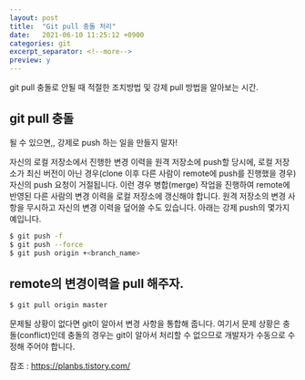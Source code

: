 ```yaml
---
layout: post
title:  "Git pull 충돌 처리"
date:   2021-06-10 11:25:12 +0900
categories: git
excerpt_separator: <!--more-->
preview: y
---
```


git pull 충돌로 안될 때 적절한 조치방법 및 강제 pull 방법을 알아보는 시간.

<!--more-->

## git pull 충돌 

될 수 있으면,, 강제로 push 하는 일을 만들지 말자!

자신의 로컬 저장소에서 진행한 변경 이력을 원격 저장소에 push할 당시에, 로컬 저장소가 최신 버전이 아닌 경우(clone 이후 다른 사람이 remote에 push를 진행했을 경우) 자신의 push 요청이 거절됩니다. 이런 경우 병합(merge) 작업을 진행하여 remote에 반영된 다른 사람의 변경 이력을 로컬 저장소에 갱신해야 합니다. 원격 저장소의 변경 사항을 무시하고 자신의 변경 이력을 덮어쓸 수도 있습니다. 아래는 강제 push의 몇가지 예입니다.


``` bash
$ git push -f
$ git push --force
$ git push origin +<branch_name>
```

## remote의 변경이력을 pull 해주자.

``` bash
$ git pull origin master
```

문제될 상황이 없다면 git이 알아서 변경 사항을 통합해 줍니다. 여기서 문제 상황은 충돌(conflict)인데 충돌의 경우는 git이 알아서 처리할 수 없으므로 개발자가 수동으로 수정해 주어야 합니다.


참조 : https://planbs.tistory.com/
